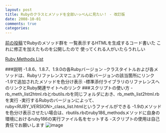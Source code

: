```yaml
---
layout: post
title: Rubyのクラスとメソッドを全部いっぺんに見たい！ - 改訂版
date: 2008-10-01
comments: true
categories:
---
```



[前の投稿](http://d.hatena.ne.jp/keyesberry/20080913/p1)でRubyのメソッド群を
一覧表示するHTMLを生成するコード書いた
これに修正を加えたものを公開したので
使ってくれる人がいたらうれしい

[Ruby Methods List](http://www8.plala.or.jp/abridge/)

###説明
-1.8.6、1.8.7、1.9.0の各Rubyバージョン
-クラスタイトルおよび各メソッドは、Rubyリファレンスマニュアルの新バージョンの該当箇所にリンク
-1.9で追加されたメソッドを色分け表示
-標準添付ライブラリのリファレンスへのリンクとRuby関連サイトへのリンク
###スクリプトの使い方
-rb_meth_list2html.rbとrbutils.rbを同じフォルダにおき、rb_meth_list2html.rbを実行
-実行するRubyのバージョンによって、ruby<RUBY_VERSION>_class_list.htmlというファイルができる
-1.9のメソッドを色分け表示させたい場合は、rbutils.rbのruby186_methodsメソッドに自身の環境におけるruby186の実行ファイル名をセットする
-スクリプトの使用は自己責任でお願いします
![image](http://img.f.hatena.ne.jp/images/fotolife/k/keyesberry/20081001/20081001083952.png)


<script src="http://gist.github.com/10357.js"></script>